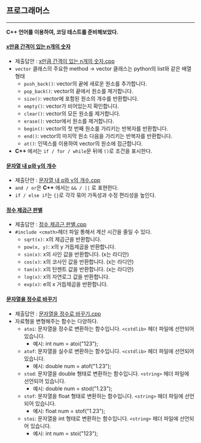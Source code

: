 ## 프로그래머스
***
**C++ 언어를 이용하여, 코딩 테스트를 준비해보았다.**

#### [x만큼 간격이 있는 n개의 숫자](https://school.programmers.co.kr/learn/courses/30/lessons/12954?language=cpp) 
+ 제출답안 : [x만큼 간격이 있는 n개의 숫자.cpp](https://github.com/kxxbeomjun/Algorithm-study/blob/main/programmers/Level%201/x%EB%A7%8C%ED%81%BC%20%EA%B0%84%EA%B2%A9%EC%9D%B4%20%EC%9E%88%EB%8A%94%20n%EA%B0%9C%EC%9D%98%20%EC%88%AB%EC%9E%90.cpp)
+ ```vector``` 클래스의 주요한 method -> vector 클래스는 python의 list와 같은 배열 형태
  + ```push_back()```: vector의 끝에 새로운 원소를 추가합니다.
  + ```pop_back()```: vector의 끝에서 원소를 제거합니다.
  + ```size()```: vector에 포함된 원소의 개수를 반환합니다.
  + ```empty()```: vector가 비어있는지 확인합니다.
  + ```clear()```: vector의 모든 원소를 제거합니다.
  + ```erase()```: vector에서 원소를 제거합니다.
  + ```begin()```: vector의 첫 번째 원소를 가리키는 반복자를 반환합니다.
  + ```end()```: vector의 마지막 원소 다음을 가리키는 반복자를 반환합니다.
  + ```at()```: 인덱스를 이용하여 vector의 원소에 접근합니다.
+ **C++** 에서는 ```if / for / while```문 뒤에 ```()```로 조건을 표시한다.


#### [문자열 내 p와 y의 개수](https://school.programmers.co.kr/learn/courses/30/lessons/12916)
+ 제출단안 : [문자열 내 p와 y의 개수.cpp](https://github.com/kxxbeomjun/Algorithm-study/blob/main/programmers/Level%201/%EB%AC%B8%EC%9E%90%EC%97%B4%20%EB%82%B4%20p%EC%99%80%20y%EC%9D%98%20%EA%B0%9C%EC%88%98.cpp)
+ ```and / or```은 **C++** 에서는 ```&& / ||``` 로 표현한다.
+ ```if / else if```는 ```{}```로 각각 묶어 가독성과 수정 편리성을 높인다.

#### [정수 제곱근 판별](https://school.programmers.co.kr/learn/courses/30/lessons/12934)
+ 제출답안 : [정수 제곱근 판별.cpp](https://github.com/kxxbeomjun/Algorithm-study/blob/main/programmers/Level%201/%EC%A0%95%EC%88%98%20%EC%A0%9C%EA%B3%B1%EA%B7%BC%20%ED%8C%90%EB%B3%84.cpp)
+ ```#include <cmath>```헤더 파일 통해서 계산 시간을 줄일 수 있다.
  + ```sqrt(x)```: x의 제곱근을 반환합니다.
  + ```pow(x, y)```: x의 y 거듭제곱을 반환합니다.
  + ```sin(x)```: x의 사인 값을 반환합니다. (x는 라디안)
  + ```cos(x)```: x의 코사인 값을 반환합니다. (x는 라디안)
  + ```tan(x)```: x의 탄젠트 값을 반환합니다. (x는 라디안)
  + ```log(x)```: x의 자연로그 값을 반환합니다.
  + ```exp(x)```: e의 x 거듭제곱을 반환합니다.

#### [문자열을 정수로 바꾸기](https://school.programmers.co.kr/learn/courses/30/lessons/12925?language=cpp)
+ 제출답안 : [문자열을 정수로 바꾸기.cpp](https://github.com/kxxbeomjun/Algorithm-study/blob/main/programmers/Level%201/%EB%AC%B8%EC%9E%90%EC%97%B4%EC%9D%84%20%EC%A0%95%EC%88%98%EB%A1%9C%20%EB%B0%94%EA%BE%B8%EA%B8%B0.cpp)
+ 자료형을 변형해주는 함수는 다양하다.
  + ```atoi```: 문자열을 정수로 변환하는 함수입니다. ```<cstdlib>``` 헤더 파일에 선언되어 있습니다. 
    + 예시: int num = atoi("123");
  + ```atof```: 문자열을 실수로 변환하는 함수입니다. ```<cstdlib>``` 헤더 파일에 선언되어 있습니다. 
    + 예시: double num = atof("1.23");
  + ```stod```: 문자열을 double 형태로 변환하는 함수입니다. ```<string>``` 헤더 파일에 선언되어 있습니다. 
    + 예시: double num = stod("1.23");
  + ```stof```: 문자열을 float 형태로 변환하는 함수입니다. ```<string>``` 헤더 파일에 선언되어 있습니다.
    + 예시: float num = stof("1.23");
  + ```stoi```: 문자열을 int 형태로 변환하는 함수입니다. ```<string>``` 헤더 파일에 선언되어 있습니다. 
    + 예시: int num = stoi("123");
